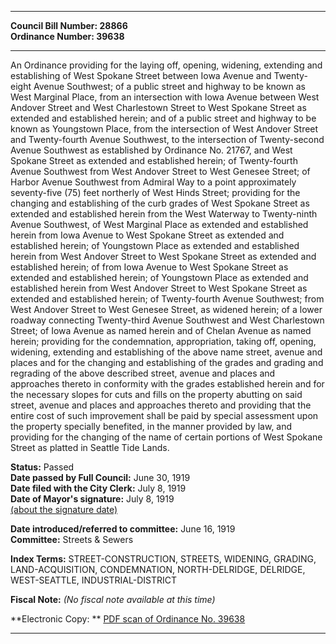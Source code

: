 * * * * *  
  
**Council Bill Number: [](#h0)[](#h2)28866**   
**Ordinance Number: 39638**  
  
* * * * *  
  
An Ordinance providing for the laying off, opening, widening, extending and establishing of West Spokane Street between Iowa Avenue and Twenty-eight Avenue Southwest; of a public street and highway to be known as West Marginal Place, from an intersection with Iowa Avenue between West Andover Street and West Charlestown Street to West Spokane Street as extended and established herein; and of a public street and highway to be known as Youngstown Place, from the intersection of West Andover Street and Twenty-fourth Avenue Southwest, to the intersection of Twenty-second Avenue Southwest as established by Ordinance No. 21767, and West Spokane Street as extended and established herein; of Twenty-fourth Avenue Southwest from West Andover Street to West Genesee Street; of Harbor Avenue Southwest from Admiral Way to a point approximately seventy-five (75) feet northerly of West Hinds Street; providing for the changing and establishing of the curb grades of West Spokane Street as extended and established herein from the West Waterway to Twenty-ninth Avenue Southwest, of West Marginal Place as extended and established herein from Iowa Avenue to West Spokane Street as extended and established herein; of Youngstown Place as extended and established herein from West Andover Street to West Spokane Street as extended and established herein; of from Iowa Avenue to West Spokane Street as extended and established herein; of Youngstown Place as extended and established herein from West Andover Street to West Spokane Street as extended and established herein; of Twenty-fourth Avenue Southwest; from West Andover Street to West Genesee Street, as widened herein; of a lower roadway connecting Twenty-third Avenue Southwest and West Charlestown Street; of Iowa Avenue as named herein and of Chelan Avenue as named herein; providing for the condemnation, appropriation, taking off, opening, widening, extending and establishing of the above name street, avenue and places and for the changing and establishing of the grades and grading and regrading of the above described street, avenue and places and approaches thereto in conformity with the grades established herein and for the necessary slopes for cuts and fills on the property abutting on said street, avenue and places and approaches thereto and providing that the entire cost of such improvement shall be paid by special assessment upon the property specially benefited, in the manner provided by law, and providing for the changing of the name of certain portions of West Spokane Street as platted in Seattle Tide Lands.  
  
**Status:** Passed   
**Date passed by Full Council:** June 30, 1919   
**Date filed with the City Clerk:** July 8, 1919   
**Date of Mayor's signature:** July 8, 1919   
[(about the signature date)](/~public/approvaldate.htm)   
  
  
**Date introduced/referred to committee:** June 16, 1919   
**Committee:** Streets & Sewers   
  
**Index Terms:** STREET-CONSTRUCTION, STREETS, WIDENING, GRADING, LAND-ACQUISITION, CONDEMNATION, NORTH-DELRIDGE, DELRIDGE, WEST-SEATTLE, INDUSTRIAL-DISTRICT  
  
**Fiscal Note:** *(No fiscal note available at this time)*  
  
**Electronic Copy: ** [PDF scan of Ordinance No. 39638](/~archives/Ordinances/Ord_39638.pdf)  
  
* * * * *  
